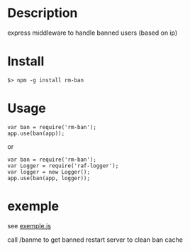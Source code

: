 # Description

express middleware to handle banned users (based on ip)

# Install

    $> npm -g install rm-ban

# Usage

    var ban = require('rm-ban');
    app.use(ban(app));

or

    var ban = require('rm-ban');
    var Logger = require('raf-logger');
    var logger = new Logger();
    app.use(ban(app, logger));

# exemple

see [exemple.js](exemple.js)

call /banme to get banned
restart server to clean ban cache
